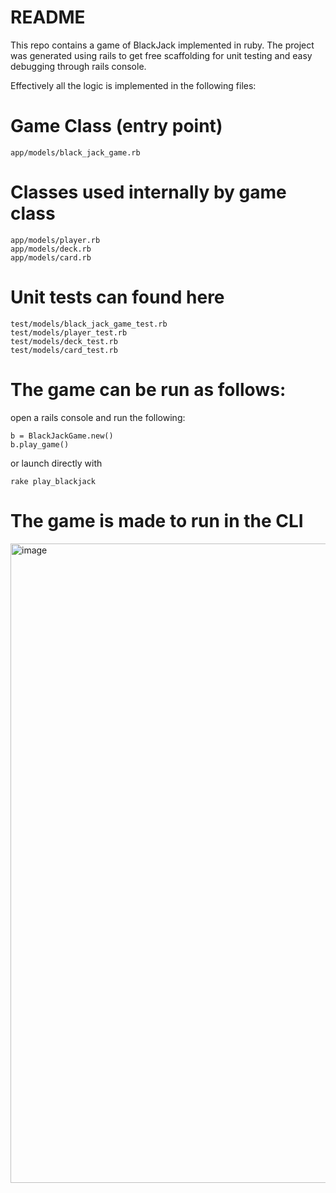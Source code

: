 # README

This repo contains a game of BlackJack implemented in ruby. The project was generated using rails to get free scaffolding for unit testing and easy debugging through rails console.

Effectively all the logic is implemented in the following files:

# Game Class (entry point)
```
app/models/black_jack_game.rb
```

# Classes used internally by game class
```
app/models/player.rb
app/models/deck.rb
app/models/card.rb
```

# Unit tests can found here
```
test/models/black_jack_game_test.rb
test/models/player_test.rb
test/models/deck_test.rb
test/models/card_test.rb
```

# The game can be run as follows:

open a rails console and run the following:

```
b = BlackJackGame.new()
b.play_game()
```

or launch directly with

```
rake play_blackjack
```

# The game is made to run in the CLI
<img width="1023" alt="image" src="https://github.com/hyeunny/blackjack_ruby_uc/assets/7348950/737fc54c-716a-4ff0-b5c6-18c1aabc950f">
